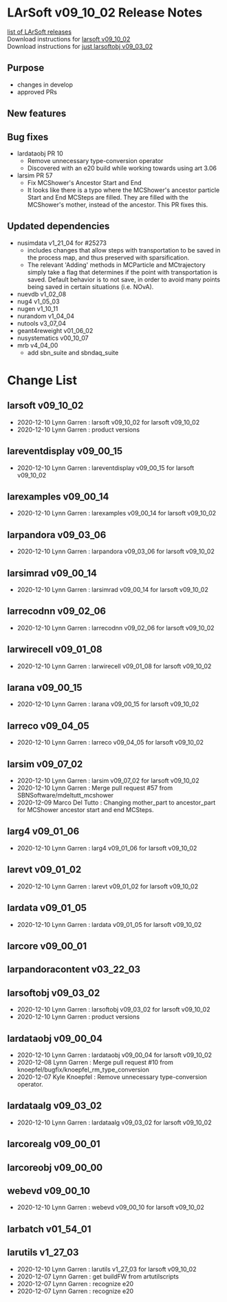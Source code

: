 # LArSoft v09_10_02 Release Notes



[list of LArSoft releases](LArSoft_release_list)  
Download instructions for [larsoft v09_10_02](https://scisoft.fnal.gov/scisoft/bundles/larsoft/v09_10_02/larsoft-v09_10_02.html)  
Download instructions for [just larsoftobj v09_03_02](https://scisoft.fnal.gov/scisoft/bundles/larsoftobj/v09_03_02/larsoftobj-v09_03_02.html)

## Purpose

-   changes in develop
-   approved PRs

## New features

## Bug fixes

-   lardataobj PR 10
    -   Remove unnecessary type-conversion operator
    -   Discovered with an e20 build while working towards using art 3.06
-   larsim PR 57
    -   Fix MCShower's Ancestor Start and End
    -   It looks like there is a typo where the MCShower's ancestor particle Start and End MCSteps are filled. They are filled with the MCShower's mother, instead of the ancestor. This PR fixes this.

## Updated dependencies

-   nusimdata v1_21_04 for \#25273
    -   includes changes that allow steps with transportation to be saved in the process map, and thus preserved with sparsification.
    -   The relevant 'Adding' methods in MCParticle and MCtrajectory simply take a flag that determines if the point with transportation is saved. Default behavior is to not save, in order to avoid many points being saved in certain situations (i.e. NOvA).
-   nuevdb v1_02_08
-   nug4 v1_05_03
-   nugen v1_10_11
-   nurandom v1_04_04
-   nutools v3_07_04
-   geant4reweight v01_06_02
-   nusystematics v00_10_07
-   mrb v4_04_00
    -   add sbn_suite and sbndaq_suite

# Change List

## larsoft v09_10_02

-   2020-12-10 Lynn Garren : larsoft v09_10_02 for larsoft v09_10_02
-   2020-12-10 Lynn Garren : product versions

## lareventdisplay v09_00_15

-   2020-12-10 Lynn Garren : lareventdisplay v09_00_15 for larsoft v09_10_02

## larexamples v09_00_14

-   2020-12-10 Lynn Garren : larexamples v09_00_14 for larsoft v09_10_02

## larpandora v09_03_06

-   2020-12-10 Lynn Garren : larpandora v09_03_06 for larsoft v09_10_02

## larsimrad v09_00_14

-   2020-12-10 Lynn Garren : larsimrad v09_00_14 for larsoft v09_10_02

## larrecodnn v09_02_06

-   2020-12-10 Lynn Garren : larrecodnn v09_02_06 for larsoft v09_10_02

## larwirecell v09_01_08

-   2020-12-10 Lynn Garren : larwirecell v09_01_08 for larsoft v09_10_02

## larana v09_00_15

-   2020-12-10 Lynn Garren : larana v09_00_15 for larsoft v09_10_02

## larreco v09_04_05

-   2020-12-10 Lynn Garren : larreco v09_04_05 for larsoft v09_10_02

## larsim v09_07_02

-   2020-12-10 Lynn Garren : larsim v09_07_02 for larsoft v09_10_02
-   2020-12-10 Lynn Garren : Merge pull request \#57 from SBNSoftware/mdeltutt_mcshower
-   2020-12-09 Marco Del Tutto : Changing mother_part to ancestor_part for MCShower ancestor start and end MCSteps.

## larg4 v09_01_06

-   2020-12-10 Lynn Garren : larg4 v09_01_06 for larsoft v09_10_02

## larevt v09_01_02

-   2020-12-10 Lynn Garren : larevt v09_01_02 for larsoft v09_10_02

## lardata v09_01_05

-   2020-12-10 Lynn Garren : lardata v09_01_05 for larsoft v09_10_02

## larcore v09_00_01

## larpandoracontent v03_22_03

## larsoftobj v09_03_02

-   2020-12-10 Lynn Garren : larsoftobj v09_03_02 for larsoft v09_10_02
-   2020-12-10 Lynn Garren : product versions

## lardataobj v09_00_04

-   2020-12-10 Lynn Garren : lardataobj v09_00_04 for larsoft v09_10_02
-   2020-12-08 Lynn Garren : Merge pull request \#10 from knoepfel/bugfix/knoepfel_rm_type_conversion
-   2020-12-07 Kyle Knoepfel : Remove unnecessary type-conversion operator.

## lardataalg v09_03_02

-   2020-12-10 Lynn Garren : lardataalg v09_03_02 for larsoft v09_10_02

## larcorealg v09_00_01

## larcoreobj v09_00_00

## webevd v09_00_10

-   2020-12-10 Lynn Garren : webevd v09_00_10 for larsoft v09_10_02

## larbatch v01_54_01

## larutils v1_27_03

-   2020-12-10 Lynn Garren : larutils v1_27_03 for larsoft v09_10_02
-   2020-12-07 Lynn Garren : get buildFW from artutilscripts
-   2020-12-07 Lynn Garren : recognize e20
-   2020-12-07 Lynn Garren : recognize e20
